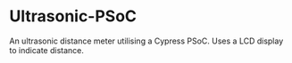 # Ultrasonic-PSoC
An ultrasonic distance meter utilising a Cypress PSoC. Uses a LCD display to indicate distance.
